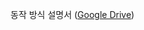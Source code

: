 동작 방식 설명서
([Google Drive](https://docs.google.com/document/d/e/2PACX-1vTQ3f3XO07J-aDHvagy6iiwZ8LG6dtgNt1JPyJEZ9NXfIXluAmYWEH_aOgeoB4mxSyEc0AS-1KU2c9p/pub))
